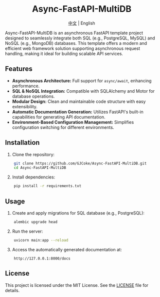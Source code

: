 <div align="center">
	<h1>Async-FastAPI-MultiDB</h1>
  <span><a href="./README.md">中文</a> | English</span>
</div>

Async-FastAPI-MultiDB is an asynchronous FastAPI template project designed to seamlessly integrate both SQL (e.g., PostgreSQL, MySQL) and NoSQL (e.g., MongoDB) databases. This template offers a modern and efficient web framework solution supporting asynchronous request handling, making it ideal for building scalable API services.

## Features
- **Asynchronous Architecture:** Full support for `async/await`, enhancing performance.
- **SQL & NoSQL Integration:** Compatible with SQLAlchemy and Motor for database operations.
- **Modular Design:** Clean and maintainable code structure with easy extensibility.
- **Automatic Documentation Generation:** Utilizes FastAPI's built-in capabilities for generating API documentation.
- **Environment-Based Configuration Management:** Simplifies configuration switching for different environments.

## Installation
1. Clone the repository:
```bash
    git clone https://github.com/GJCoke/Async-FastAPI-MultiDB.git
    cd Async-FastAPI-MultiDB
```
2. Install dependencies:
```bash
    pip install -r requirements.txt
```

## Usage
1. Create and apply migrations for SQL database (e.g., PostgreSQL):
```bash
    alembic upgrade head
```
2. Run the server:
```bash
    uvicorn main:app --reload
```
3. Access the automatically generated documentation at:
```
    http://127.0.0.1:8000/docs
```

## License
This project is licensed under the MIT License. See the [LICENSE](LICENSE) file for details.
